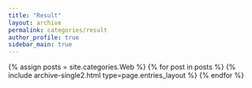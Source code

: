 ```yaml
---
title: "Result"
layout: archive
permalink: categories/result
author_profile: true
sidebar_main: true
---
```



{% assign posts = site.categories.Web %}
{% for post in posts %} {% include archive-single2.html type=page.entries_layout %} {% endfor %}
